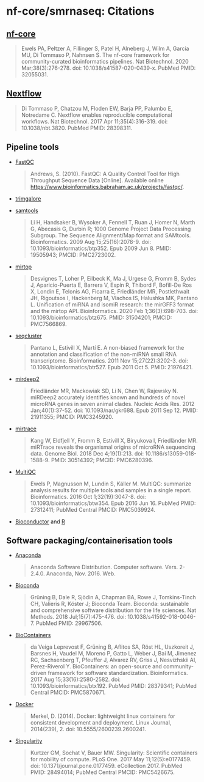 # nf-core/smrnaseq: Citations

## [nf-core](https://pubmed.ncbi.nlm.nih.gov/32055031/)

> Ewels PA, Peltzer A, Fillinger S, Patel H, Alneberg J, Wilm A, Garcia MU, Di Tommaso P, Nahnsen S. The nf-core framework for community-curated bioinformatics pipelines. Nat Biotechnol. 2020 Mar;38(3):276-278. doi: 10.1038/s41587-020-0439-x. PubMed PMID: 32055031.

## [Nextflow](https://pubmed.ncbi.nlm.nih.gov/28398311/)

> Di Tommaso P, Chatzou M, Floden EW, Barja PP, Palumbo E, Notredame C. Nextflow enables reproducible computational workflows. Nat Biotechnol. 2017 Apr 11;35(4):316-319. doi: 10.1038/nbt.3820. PubMed PMID: 28398311.

## Pipeline tools

- [FastQC](https://www.bioinformatics.babraham.ac.uk/projects/fastqc/)

  > Andrews, S. (2010). FastQC: A Quality Control Tool for High Throughput Sequence Data [Online]. Available online https://www.bioinformatics.babraham.ac.uk/projects/fastqc/.

- [trimgalore](https://www.bioinformatics.babraham.ac.uk/projects/trim_galore/)

- [samtools](https://pubmed.ncbi.nlm.nih.gov/19505943/)

  > Li H, Handsaker B, Wysoker A, Fennell T, Ruan J, Homer N, Marth G, Abecasis G, Durbin R; 1000 Genome Project Data Processing Subgroup. The Sequence Alignment/Map format and SAMtools. Bioinformatics. 2009 Aug 15;25(16):2078-9. doi: 10.1093/bioinformatics/btp352. Epub 2009 Jun 8. PMID: 19505943; PMCID: PMC2723002.

- [mirtop](https://pubmed.ncbi.nlm.nih.gov/31504201/)

  > Desvignes T, Loher P, Eilbeck K, Ma J, Urgese G, Fromm B, Sydes J, Aparicio-Puerta E, Barrera V, Espín R, Thibord F, Bofill-De Ros X, Londin E, Telonis AG, Ficarra E, Friedländer MR, Postlethwait JH, Rigoutsos I, Hackenberg M, Vlachos IS, Halushka MK, Pantano L. Unification of miRNA and isomiR research: the mirGFF3 format and the mirtop API. Bioinformatics. 2020 Feb 1;36(3):698-703. doi: 10.1093/bioinformatics/btz675. PMID: 31504201; PMCID: PMC7566869.

- [seqcluster](https://pubmed.ncbi.nlm.nih.gov/21976421/)

  > Pantano L, Estivill X, Martí E. A non-biased framework for the annotation and classification of the non-miRNA small RNA transcriptome. Bioinformatics. 2011 Nov 15;27(22):3202-3. doi: 10.1093/bioinformatics/btr527. Epub 2011 Oct 5. PMID: 21976421.

- [mirdeep2](https://pubmed.ncbi.nlm.nih.gov/21911355/)

  > Friedländer MR, Mackowiak SD, Li N, Chen W, Rajewsky N. miRDeep2 accurately identifies known and hundreds of novel microRNA genes in seven animal clades. Nucleic Acids Res. 2012 Jan;40(1):37-52. doi: 10.1093/nar/gkr688. Epub 2011 Sep 12. PMID: 21911355; PMCID: PMC3245920.

- [mirtrace](https://pubmed.ncbi.nlm.nih.gov/30514392/)

  > Kang W, Eldfjell Y, Fromm B, Estivill X, Biryukova I, Friedländer MR. miRTrace reveals the organismal origins of microRNA sequencing data. Genome Biol. 2018 Dec 4;19(1):213. doi: 10.1186/s13059-018-1588-9. PMID: 30514392; PMCID: PMC6280396.

- [MultiQC](https://pubmed.ncbi.nlm.nih.gov/27312411/)

  > Ewels P, Magnusson M, Lundin S, Käller M. MultiQC: summarize analysis results for multiple tools and samples in a single report. Bioinformatics. 2016 Oct 1;32(19):3047-8. doi: 10.1093/bioinformatics/btw354. Epub 2016 Jun 16. PubMed PMID: 27312411; PubMed Central PMCID: PMC5039924.

- [Bioconductor](https://www.bioconductor.org/) and [R](https://cran.r-project.org/)

## Software packaging/containerisation tools

- [Anaconda](https://anaconda.com)

  > Anaconda Software Distribution. Computer software. Vers. 2-2.4.0. Anaconda, Nov. 2016. Web.

- [Bioconda](https://pubmed.ncbi.nlm.nih.gov/29967506/)

  > Grüning B, Dale R, Sjödin A, Chapman BA, Rowe J, Tomkins-Tinch CH, Valieris R, Köster J; Bioconda Team. Bioconda: sustainable and comprehensive software distribution for the life sciences. Nat Methods. 2018 Jul;15(7):475-476. doi: 10.1038/s41592-018-0046-7. PubMed PMID: 29967506.

- [BioContainers](https://pubmed.ncbi.nlm.nih.gov/28379341/)

  > da Veiga Leprevost F, Grüning B, Aflitos SA, Röst HL, Uszkoreit J, Barsnes H, Vaudel M, Moreno P, Gatto L, Weber J, Bai M, Jimenez RC, Sachsenberg T, Pfeuffer J, Alvarez RV, Griss J, Nesvizhskii AI, Perez-Riverol Y. BioContainers: an open-source and community-driven framework for software standardization. Bioinformatics. 2017 Aug 15;33(16):2580-2582. doi: 10.1093/bioinformatics/btx192. PubMed PMID: 28379341; PubMed Central PMCID: PMC5870671.

- [Docker](https://dl.acm.org/doi/10.5555/2600239.2600241)

  > Merkel, D. (2014). Docker: lightweight linux containers for consistent development and deployment. Linux Journal, 2014(239), 2. doi: 10.5555/2600239.2600241.

- [Singularity](https://pubmed.ncbi.nlm.nih.gov/28494014/)

  > Kurtzer GM, Sochat V, Bauer MW. Singularity: Scientific containers for mobility of compute. PLoS One. 2017 May 11;12(5):e0177459. doi: 10.1371/journal.pone.0177459. eCollection 2017. PubMed PMID: 28494014; PubMed Central PMCID: PMC5426675.
